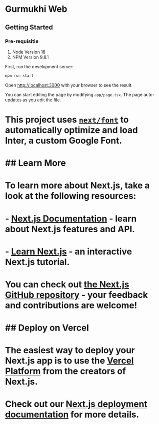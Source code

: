 # Gurmukhi Web
## Getting Started

### Pre-requisitie
1. Node Version 18
2. NPM Version 9.8.1

First, run the development server:

```bash
npm run start
```

Open [http://localhost:3000](http://localhost:3000) with your browser to see the result.

You can start editing the page by modifying `app/page.tsx`. The page auto-updates as you edit the file.

# This project uses [`next/font`](https://nextjs.org/docs/basic-features/font-optimization) to automatically optimize and load Inter, a custom Google Font.

# ## Learn More

# To learn more about Next.js, take a look at the following resources:

# - [Next.js Documentation](https://nextjs.org/docs) - learn about Next.js features and API.
# - [Learn Next.js](https://nextjs.org/learn) - an interactive Next.js tutorial.

# You can check out [the Next.js GitHub repository](https://github.com/vercel/next.js/) - your feedback and contributions are welcome!

# ## Deploy on Vercel

# The easiest way to deploy your Next.js app is to use the [Vercel Platform](https://vercel.com/new?utm_medium=default-template&filter=next.js&utm_source=create-next-app&utm_campaign=create-next-app-readme) from the creators of Next.js.

# Check out our [Next.js deployment documentation](https://nextjs.org/docs/deployment) for more details.
